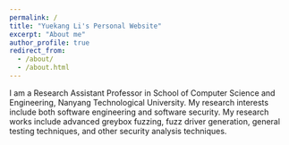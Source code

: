 ```yaml
---
permalink: /
title: "Yuekang Li's Personal Website"
excerpt: "About me"
author_profile: true
redirect_from: 
  - /about/
  - /about.html
---
```


I am a Research Assistant Professor in School of Computer Science and Engineering, Nanyang Technological University.
My research interests include both software engineering and software security.
My research works include advanced greybox fuzzing, fuzz driver generation, general testing techniques, and other security analysis techniques. 
